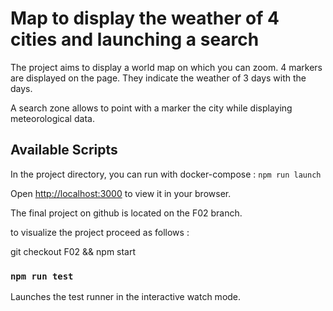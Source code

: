 # Map to display the weather of 4 cities and launching a search

The project aims to display a world map on which you can zoom. 4 markers are displayed on the page. They indicate the weather of 3 days with the days.

A search zone allows to point with a marker the city while displaying meteorological data.

## Available Scripts

In the project directory, you can run with docker-compose : `npm run launch`

Open [http://localhost:3000](http://localhost:3000) to view it in your browser.

The final project on github is located on the F02 branch.

to visualize the project proceed as follows :

git checkout F02 &&
npm start

### `npm run test`

Launches the test runner in the interactive watch mode.
